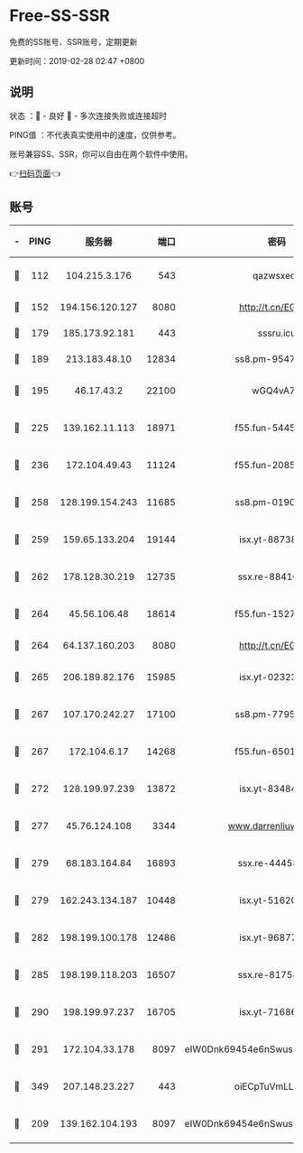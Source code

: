 # Free-SS-SSR

免费的SS账号、SSR账号，定期更新

更新时间：2019-02-28 02:47 +0800

## 说明

状态     ：🙂 - 良好 🙁 - 多次连接失败或连接超时

PING值   ：不代表真实使用中的速度，仅供参考。

账号兼容SS、SSR，你可以自由在两个软件中使用。

👉[扫码页面](https://liesauer.github.io/free-ss-ssr.github.io/)👈

## 账号

|-|PING|服务器|端口|密码|加密方式|区域|
|:----:|:----:|:-----:|-----:|:----:|:----:|:----:|
|🙂|112|104.215.3.176|543|qazwsxedc|aes-256-gcm|JP|
|🙂|152|194.156.120.127|8080|http://t.cn/EGJIyrl|rc4-md5|RU|
|🙂|179|185.173.92.181|443|sssru.icu|rc4-md5|RU|
|🙂|189|213.183.48.10|12834|ss8.pm-95470705|rc4-md5|RU|
|🙂|195|46.17.43.2|22100|wGQ4vA7D|aes-256-gcm|RU|
|🙂|225|139.162.11.113|18971|f55.fun-54452704|aes-256-cfb|SG|
|🙂|236|172.104.49.43|11124|f55.fun-20858205|aes-256-cfb|SG|
|🙂|258|128.199.154.243|11685|ss8.pm-01906462|aes-256-cfb|SG|
|🙂|259|159.65.133.204|19144|isx.yt-88738711|aes-256-cfb|SG|
|🙂|262|178.128.30.219|12735|ssx.re-88416834|aes-256-cfb|SG|
|🙂|264|45.56.106.48|18614|f55.fun-15279736|aes-256-cfb|US|
|🙂|264|64.137.160.203|8080|http://t.cn/EGJIyrl|rc4-md5|CA|
|🙂|265|206.189.82.176|15985|isx.yt-02323158|aes-256-cfb|SG|
|🙂|267|107.170.242.27|17100|ss8.pm-77954051|aes-256-cfb|US|
|🙂|267|172.104.6.17|14268|f55.fun-65015566|aes-256-cfb|US|
|🙂|272|128.199.97.239|13872|isx.yt-83484213|aes-256-cfb|SG|
|🙂|277|45.76.124.108|3344|www.darrenliuwei.com|aes-256-cfb|AU|
|🙂|279|68.183.164.84|16893|ssx.re-44458033|aes-256-cfb|US|
|🙂|279|162.243.134.187|10448|isx.yt-51620618|aes-256-cfb|US|
|🙂|282|198.199.100.178|12486|isx.yt-96877490|aes-256-cfb|US|
|🙂|285|198.199.118.203|16507|ssx.re-81754626|aes-256-cfb|US|
|🙂|290|198.199.97.237|16705|isx.yt-71686489|aes-256-cfb|US|
|🙂|291|172.104.33.178|8097|eIW0Dnk69454e6nSwuspv9DmS201tQ0D|aes-256-cfb|SG|
|🙂|349|207.148.23.227|443|oiECpTuVmLLxk4Ts|aes-256-cfb|US|
|🙂|209|139.162.104.193|8097|eIW0Dnk69454e6nSwuspv9DmS201tQ0D|aes-256-cfb|JP|
